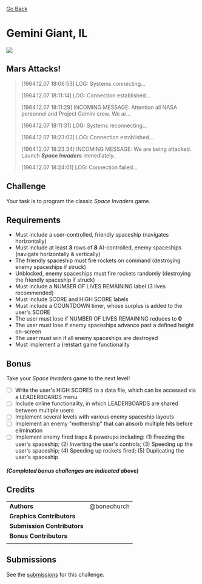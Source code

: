 [Go Back](https://github.com/bonechurch/Route-66#challenges)

# Gemini Giant, IL

![](https://github.com/bonechurch/Route-66/blob/master/images/gemini-giant-IL.png)

## Mars Attacks!
> [1964.12.07 18:06:53] LOG: Systems connecting...
>
> [1964.12.07 18:11:14] LOG: Connection established...
>
> [1964.12.07 18:11:29] INCOMING MESSAGE: Attention all NASA personnel and Project Gemini crew. We ar...
>
> [1964.12.07 18:11:31] LOG: Systems reconnecting...
>
> [1964.12.07 18:23:02] LOG: Connection established...
>
> [1964.12.07 18:23:34] INCOMING MESSAGE: We are being attacked. Launch ***Space Invaders*** immediately.
>
> [1964.12.07 18:24:01] LOG: Connection failed...

## Challenge

Your task is to program the classic *Space Invaders* game.

## Requirements
* Must include a user-controlled, friendly spaceship (navigates horizontally)
* Must include at least **3** rows of **8** AI-controlled, enemy spaceships (navigate horizontally & vertically)
* The friendly spaceship must fire rockets on command (destroying enemy spaceships if struck)
* Unblocked, enemy spaceships must fire rockets randomly (destroying the friendly spaceship if struck)
* Must include a NUMBER OF LIVES REMAINING label (3 lives recommended)
* Must include SCORE and HIGH SCORE labels
* Must include a COUNTDOWN timer, whose surplus is added to the user's SCORE
* The user must lose if NUMBER OF LIVES REMAINING reduces to **0**
* The user must lose if enemy spaceships advance past a defined height on-screen
* The user must win if all enemy spaceships are destroyed
* Must implement a (re)start game functionality

## Bonus

Take your *Space Invaders* game to the next level!

- [ ] Write the user's HIGH SCORES to a data file, which can be accessed via a LEADERBOARDS menu
- [ ] Include online functionality, in which LEADERBOARDS are shared between multiple users
- [ ] Implement several levels with various enemy spaceship layouts
- [ ] Implement an enemy "mothership" that can absorb multiple hits before elimination
- [ ] Implement enemy fired traps & powerups including:
(1) Freezing the user's spaceship; 
(2) Inverting the user's controls;
(3) Speeding up the user's spaceship;
(4) Speeding up rockets fired;
(5) Duplicating the user's spaceship

##### *(Completed bonus challenges are indicated above)*

## Credits

|                              |             |
| ---------------------------- | ----------- |
| **Authors**                  | @bonechurch |
| **Graphics Contributors**    |             |
| **Submission Contributors**  |             |
| **Bonus Contributors**       |             |
|                              |             | 

## Submissions

See the [submissions](https://github.com/bonechurch/Route-66/tree/master/submissions/gemini-giant-IL) for this challenge.
